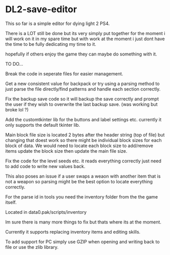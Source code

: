 # DL2-save-editor
This so far is a simple editor for dying light 2 PS4.

There is a LOT still be done but its very simply put together for the moment i will work on it in
my spare time but with work at the moment i just dont have the time to be fully dedicating my time to it.

hopefully if others enjoy the game they can maybe do something with it.

TO DO...

Break the code in seperate files for easier management.

Get a new consistent value for backpack or try using a parsing method to just parse the file directly/find patterns and handle each section correctly.

Fix the backup save code so it will backup the save correctly and prompt the user if they wish to overwrite the last backup save. (was working but broke lol ?)

Add the customtkinter lib for the buttons and label settings etc. currently it only supports the default tkinter lib.

Main block file size is located 2 bytes after the header string (top of file) but changing that doest work so there might be individual block sizes for each block of data.
We would need to locate each block size to add/remove items update the block size then update the main file size.

Fix the code for the level seeds etc. it reads everything correctly just need to add code to write new values back.

This also poses an issue if a user swaps a weaon with another item that is not a weapon so parsing might be the best option to locate everything correctly.

For the parse id in tools you need the inventory folder from the the game itself.

Located in data0.pak/scripts/inventory

Im sure there is many more things to fix but thats where its at the moment.

Currently it supports replacing inventory items and editing skills.

To add support for PC simply use GZIP when opening and writing back to file or use the zlib library.



